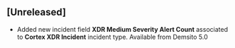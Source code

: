## [Unreleased]
- Added new incident field **XDR Medium Severity Alert Count** associated to **Cortex XDR Incident** incident type. Available from Demsito 5.0